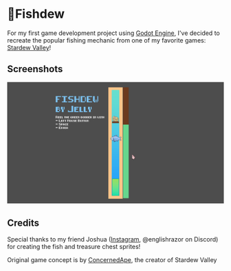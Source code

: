 # 🎣Fishdew
For my first game development project using [Godot Engine](https://godotengine.org/), I've decided to recreate the popular fishing mechanic from one of my favorite games: [Stardew Valley](https://www.stardewvalley.net/)!

## Screenshots
<img alt="Fishdew gameplay gif" src="screenshots/Fishdew 1.0.gif">

## Credits
Special thanks to my friend Joshua ([Instagram](https://www.instagram.com/englishrazor/), @englishrazor on Discord) for creating the fish and treasure chest sprites!

Original game concept is by [ConcernedApe](https://twitter.com/ConcernedApe?ref_src=twsrc%5Egoogle%7Ctwcamp%5Eserp%7Ctwgr%5Eauthor), the creator of Stardew Valley
